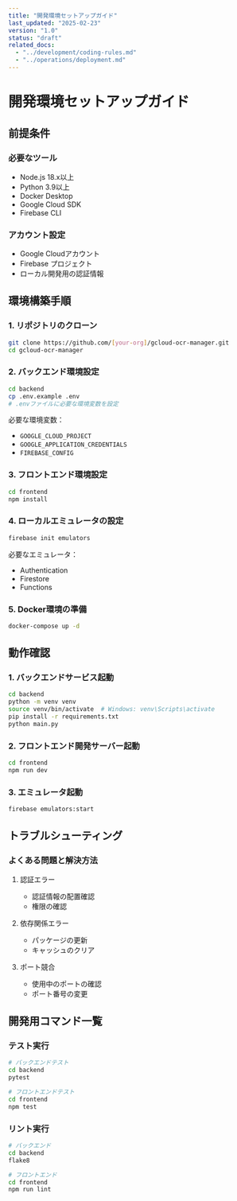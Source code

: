 ```yaml
---
title: "開発環境セットアップガイド"
last_updated: "2025-02-23"
version: "1.0"
status: "draft"
related_docs:
  - "../development/coding-rules.md"
  - "../operations/deployment.md"
---
```


# 開発環境セットアップガイド

## 前提条件

### 必要なツール
- Node.js 18.x以上
- Python 3.9以上
- Docker Desktop
- Google Cloud SDK
- Firebase CLI

### アカウント設定
- Google Cloudアカウント
- Firebase プロジェクト
- ローカル開発用の認証情報

## 環境構築手順

### 1. リポジトリのクローン
```bash
git clone https://github.com/[your-org]/gcloud-ocr-manager.git
cd gcloud-ocr-manager
```

### 2. バックエンド環境設定

```bash
cd backend
cp .env.example .env
# .envファイルに必要な環境変数を設定
```

必要な環境変数：
- `GOOGLE_CLOUD_PROJECT`
- `GOOGLE_APPLICATION_CREDENTIALS`
- `FIREBASE_CONFIG`

### 3. フロントエンド環境設定

```bash
cd frontend
npm install
```

### 4. ローカルエミュレータの設定

```bash
firebase init emulators
```

必要なエミュレータ：
- Authentication
- Firestore
- Functions

### 5. Docker環境の準備

```bash
docker-compose up -d
```

## 動作確認

### 1. バックエンドサービス起動
```bash
cd backend
python -m venv venv
source venv/bin/activate  # Windows: venv\Scripts\activate
pip install -r requirements.txt
python main.py
```

### 2. フロントエンド開発サーバー起動
```bash
cd frontend
npm run dev
```

### 3. エミュレータ起動
```bash
firebase emulators:start
```

## トラブルシューティング

### よくある問題と解決方法

1. 認証エラー
   - 認証情報の配置確認
   - 権限の確認

2. 依存関係エラー
   - パッケージの更新
   - キャッシュのクリア

3. ポート競合
   - 使用中のポートの確認
   - ポート番号の変更

## 開発用コマンド一覧

### テスト実行
```bash
# バックエンドテスト
cd backend
pytest

# フロントエンドテスト
cd frontend
npm test
```

### リント実行
```bash
# バックエンド
cd backend
flake8

# フロントエンド
cd frontend
npm run lint
```

